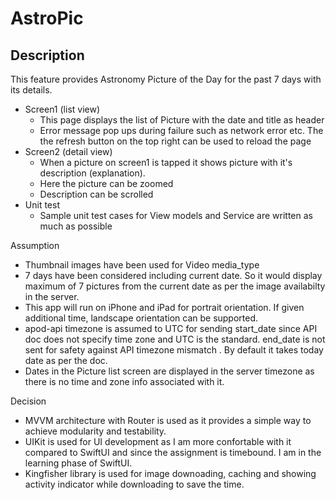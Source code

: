 # AstroPic

## Description
This feature provides Astronomy Picture of the Day for the past 7 days with its details.

* Screen1 (list view)
  - This page displays the list of Picture with the date and title as header
  - Error message pop ups during failure such as network error etc. The the refresh button on the top right can be used to reload the page
* Screen2 (detail view)
  - When a picture on screen1 is tapped it shows picture with it's description (explanation).
  - Here the picture can be zoomed
  - Description can be scrolled
* Unit test
  - Sample unit test cases for View models and Service are written as much as possible

Assumption
* Thumbnail images have been used for Video media_type
* 7 days have been considered including current date. So it would display maximum of 7 pictures from the current date as per the image availabilty in the server.
* This app will run on iPhone and iPad for portrait orientation. If given additional time, landscape orientation can be supported.
* apod-api timezone is assumed to UTC for sending start_date since API doc does not specify time zone and UTC is the standard. end_date is not sent for safety against API timezone mismatch . By default it takes today date as per the doc.
* Dates in the Picture list screen are displayed in the server timezone as there is no time and zone info associated with it.

Decision
* MVVM architecture with Router is used as it provides a simple way to achieve modularity and testability.
* UIKit is used for UI development as I am more confortable with it compared to SwiftUI and since the assignment is timebound. I am in the learning phase of SwiftUI.
* Kingfisher library is used for image downoading, caching and showing activity indicator while downloading to save the time.
